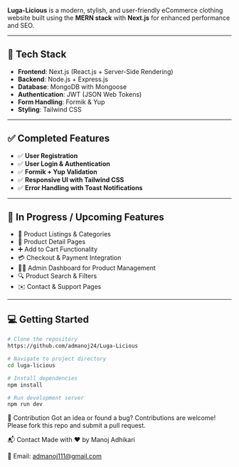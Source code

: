 **Luga-Licious** is a modern, stylish, and user-friendly eCommerce clothing website built using the **MERN stack** with **Next.js** for enhanced performance and SEO.

---

## 🚀 Tech Stack

- **Frontend**: Next.js (React.js + Server-Side Rendering)
- **Backend**: Node.js + Express.js
- **Database**: MongoDB with Mongoose
- **Authentication**: JWT (JSON Web Tokens)
- **Form Handling**: Formik & Yup
- **Styling**: Tailwind CSS

---

## ✅ Completed Features

- ✅ **User Registration**
- ✅ **User Login & Authentication**
- ✅ **Formik + Yup Validation**
- ✅ **Responsive UI with Tailwind CSS**
- ✅ **Error Handling with Toast Notifications**

---

## 🔧 In Progress / Upcoming Features

- 🛒 Product Listings & Categories
- 👗 Product Detail Pages
- ➕ Add to Cart Functionality
- 💳 Checkout & Payment Integration
- 🧑‍💼 Admin Dashboard for Product Management
- 🔍 Product Search & Filters
- ✉️ Contact & Support Pages

---

## 💻 Getting Started

```bash
# Clone the repository
https://github.com/admanoj24/Luga-Licious

# Navigate to project directory
cd luga-licious

# Install dependencies
npm install

# Run development server
npm run dev

```

🙌 Contribution
Got an idea or found a bug? Contributions are welcome! Please fork this repo and submit a pull request.

📬 Contact
Made with ❤️ by Manoj Adhikari

📧 Email: admanoj111@gmail.com
